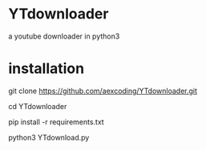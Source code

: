 # YTdownloader
a youtube downloader in python3

# installation

git clone https://github.com/aexcoding/YTdownloader.git

cd YTdownloader

pip install -r requirements.txt

python3 YTdownload.py
